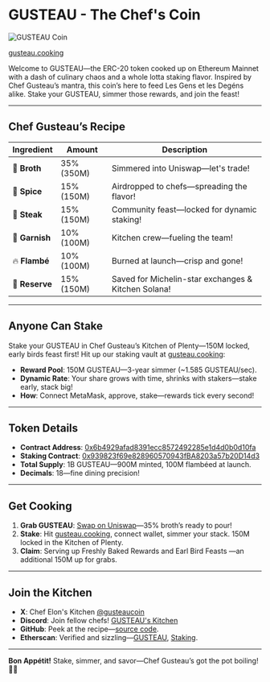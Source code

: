 # GUSTEAU - The Chef's Coin

![GUSTEAU Coin](https://chef-gusteau.github.io/testing-gus/gus-cake3-sm.png)

[gusteau.cooking](https://gusteau.cooking)

Welcome to GUSTEAU—the ERC-20 token cooked up on Ethereum Mainnet with a dash of culinary chaos and a whole lotta staking flavor. Inspired by Chef Gusteau’s mantra, this coin’s here to feed Les Gens et les Degéns alike. Stake your GUSTEAU, simmer those rewards, and join the feast!

---

## Chef Gusteau’s Recipe


| Ingredient       | Amount       | Description                                      |
|------------------|--------------|--------------------------------------------------|
| 🍲 **Broth**     | 35% (350M)   | Simmered into Uniswap—let's trade!              |
| 🌿 **Spice**     | 15% (150M)   | Airdropped to chefs—spreading the flavor!       |
| 🍖 **Steak**     | 15% (150M)   | Community feast—locked for dynamic staking!     |
| 🧀 **Garnish**   | 10% (100M)   | Kitchen crew—fueling the team!                  |
| 🔥 **Flambé**    | 10% (100M)   | Burned at launch—crisp and gone!                |
| 🍾 **Reserve**   | 15% (150M)   | Saved for Michelin-star exchanges & Kitchen Solana!|

---

## Anyone Can Stake
Stake your GUSTEAU in Chef Gusteau’s Kitchen of Plenty—150M locked, early birds feast first! Hit up our staking vault at [gusteau.cooking](https://gusteau-coin.com):
- **Reward Pool**: 150M GUSTEAU—3-year simmer (~1.585 GUSTEAU/sec).
- **Dynamic Rate**: Your share grows with time, shrinks with stakers—stake early, stack big!
- **How**: Connect MetaMask, approve, stake—rewards tick every second!

---

## Token Details
- **Contract Address**: [0x6b4929afad8391ecc8572492285e1d4d0b0d10fa](https://etherscan.io/token/0x6b4929afad8391ecc8572492285e1d4d0b0d10fa)
- **Staking Contract**: [0x939823f69e828960570943fBA8203a57b20D14d3](https://etherscan.io/address/0x939823f69e828960570943fBA8203a57b20D14d3)
- **Total Supply**: 1B GUSTEAU—900M minted, 100M flambéed at launch.
- **Decimals**: 18—fine dining precision!

---

## Get Cooking
1. **Grab GUSTEAU**: [Swap on Uniswap](https://app.uniswap.org/swap?inputCurrency=ETH&outputCurrency=0x6b4929afad8391ecc8572492285e1d4d0b0d10fa)—35% broth’s ready to pour!
2. **Stake**: Hit [gusteau.cooking](gusteau.cooking), connect wallet, simmer your stack. 150M locked in the Kitchen of Plenty.
3. **Claim**: Serving up Freshly Baked Rewards and Earl Bird Feasts —an additional 150M up for grabs.

---

## Join the Kitchen
- **X**: Chef Elon's Kitchen [@gusteaucoin](https://x.com/gusteaucoin)
- **Discord**: Join fellow chefs! [GUSTEAU's Kitchen](https://discord.gg/vSxnzmC6) 
- **GitHub**: Peek at the recipe—[source code](https://github.com/chef-gusteau/gusteau-coin).
- **Etherscan**: Verified and sizzling—[GUSTEAU](https://etherscan.io/address/0x6b4929afad8391ecc8572492285e1d4d0b0d10fa), [Staking](https://etherscan.io/address/0x939823f69e828960570943fBA8203a57b20D14d3).

---

**Bon Appétit!** Stake, simmer, and savor—Chef Gusteau’s got the pot boiling! 👨‍🍳
